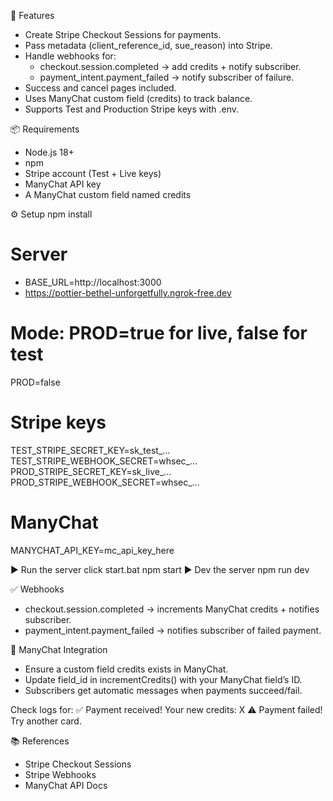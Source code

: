 🚀 Features
 - Create Stripe Checkout Sessions for payments.
 - Pass metadata (client_reference_id, sue_reason) into Stripe.
 - Handle webhooks for:
      - checkout.session.completed → add credits + notify subscriber.
      - payment_intent.payment_failed → notify subscriber of failure.
 - Success and cancel pages included.
 - Uses ManyChat custom field (credits) to track balance.
 - Supports Test and Production Stripe keys with .env.

📦 Requirements
 - Node.js 18+
 - npm
 - Stripe account (Test + Live keys)
 - ManyChat API key
 - A ManyChat custom field named credits

⚙️ Setup
   npm install

 # Server
 - BASE_URL=http://localhost:3000
 - https://pottier-bethel-unforgetfully.ngrok-free.dev 

# Mode: PROD=true for live, false for test
PROD=false

# Stripe keys
TEST_STRIPE_SECRET_KEY=sk_test_...
TEST_STRIPE_WEBHOOK_SECRET=whsec_...
PROD_STRIPE_SECRET_KEY=sk_live_...
PROD_STRIPE_WEBHOOK_SECRET=whsec_...

# ManyChat
MANYCHAT_API_KEY=mc_api_key_here

▶️ Run the server
   click start.bat
   npm start
▶️ Dev the server
   npm run dev

✅ Webhooks
 - checkout.session.completed → increments ManyChat credits + notifies subscriber.
 - payment_intent.payment_failed → notifies subscriber of failed payment.

📲 ManyChat Integration
 - Ensure a custom field credits exists in ManyChat.
 - Update field_id in incrementCredits() with your ManyChat field’s ID.
 - Subscribers get automatic messages when payments succeed/fail.

Check logs for:
✅ Payment received! Your new credits: X
⚠️ Payment failed! Try another card.

📚 References
 - Stripe Checkout Sessions
 - Stripe Webhooks
 - ManyChat API Docs